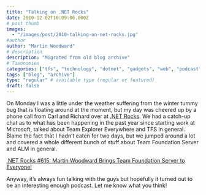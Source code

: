 ```yaml
---
title: "Talking on .NET Rocks"
date: 2010-12-02T10:09:06.000Z
# post thumb
images:
  - "/images/post/2010-talking-on-net-rocks.jpg"
#author
author: "Martin Woodward"
# description
description: "Migrated from old blog archive"
# Taxonomies
categories: ["tfs", "technology", "dotnet", "gadgets", "web", "podcast"]
tags: ["blog", "archive"]
type: "regular" # available type (regular or featured)
draft: false
---
```

[](http://www.dotnetrocks.com/default.aspx?showNum=615)On Monday I was a little under the weather suffering from the winter tummy bug that is floating around at the moment, but my day was cheered up by a phone call from Carl and Richard over at [.NET Rocks](http://www.dotnetrocks.com/).  We had a catch-up chat as to what has been happening in the past year since starting work at Microsoft, talked about Team Explorer Everywhere and TFS in general.  Blame the fact that I hadn’t eaten for two days, but we jumped around a lot and covered a whole different bunch of stuff about Team Foundation Server and ALM in general.       

[.NET Rocks #615: Martin Woodward Brings Team Foundation Server to Everyone!](http://www.dotnetrocks.com/default.aspx?showNum=615)   

Anyway, it’s always fun talking with the guys but hopefully it turned out to be an interesting enough podcast.  Let me know what you think!